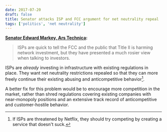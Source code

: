```yaml
---
date: 2017-07-20
draft: false
title: Senator attacks ISP and FCC argument for net neutrality repeal
tags: ['politics', 'net neutrality']
---
```


**[Senator Edward Markey, Ars Technica](https://arstechnica.com/?p=1135805￼):**

> ISPs are quick to tell the FCC and the public that Title II is harming network investment, but they have presented a much rosier view when talking to investors.<!-- excerpt -->

ISPs are _already_ investing in infrastructure with existing regulations in place. They want net neutrality restrictions repealed so that they can more freely continue their existing abusing and anticompetitive behavior[^1].

A better fix for this problem would be to encourage more competition in the market, rather than shred regulations covering existing companies with near-monopoly positions and an extensive track record of anticompetitive and customer-hostile behavior.

[^1]: If ISPs are threatened by Netflix, they should try competing by creating a service that doesn't suck.
